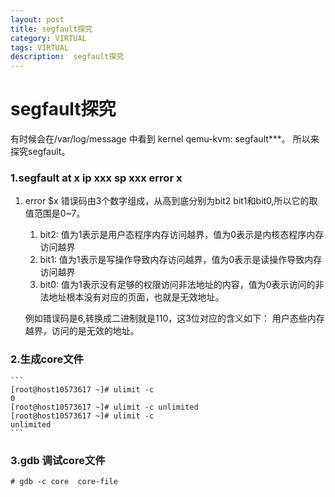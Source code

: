 ```yaml
---
layout: post
title: segfault探究
category: VIRTUAL
tags: VIRTUAL
description:  segfault探究
---
```

#   segfault探究

有时候会在/var/log/message 中看到 kernel qemu-kvm: segfault***。
所以来探究segfault。

### 1.**segfault at x ip xxx sp xxx error x**

1. error $x
   错误码由3个数字组成，从高到底分别为bit2 bit1和bit0,所以它的取值范围是0~7。
    1) bit2: 值为1表示是用户态程序内存访问越界，值为0表示是内核态程序内存访问越界 
    2) bit1: 值为1表示是写操作导致内存访问越界，值为0表示是读操作导致内存访问越界 
    3) bit0: 值为1表示没有足够的权限访问非法地址的内容，值为0表示访问的非法地址根本没有对应的页面，也就是无效地址。

   例如错误码是6,转换成二进制就是110，这3位对应的含义如下：
   用户态些内存越界，访问的是无效的地址。
   
### 2.**生成core文件**
    ```
    [root@host10573617 ~]# ulimit -c
    0
    [root@host10573617 ~]# ulimit -c unlimited
    [root@host10573617 ~]# ulimit -c
    unlimited
    ```
### 3.**gdb 调试core文件**

    # gdb -c core  core-file
